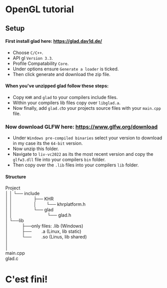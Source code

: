 # OpenGL tutorial
## Setup
#### First install glad here: https://glad.dav1d.de/
  - Choose `C/C++`.
  - API gl `Version 3.3`.
  - Profile Compatability `Core`.
  - Under options ensure `Generate a loader` is ticked.
  - Then click generate and download the zip file.
#### When you've unzipped glad follow these steps:
   - Copy `KHR` and `glad` to your compilers include files.
   - Within your compilers lib files copy over `libglad.a`.
   - Now finally, add `glad.c`to your projects source files with your `main.cpp` file.


### Now download GLFW here: https://www.glfw.org/download  
  - Under `Windows pre-compiled binaries` select your version to download in my case its the `64-bit` version.
  - Now unzip this folder.
  - Navigate to `liv-vc2022` as its the most recent version and copy the `glfw3.dll` file into your compilers `bin` folder.
  - Then copy over the `.lib` files into your compilers `lib` folder.
#### Structure

Project\
 │ │ └── include\
 │ │      &nbsp;&nbsp;&nbsp;&nbsp;&nbsp;&nbsp;&nbsp;&nbsp;&nbsp;&nbsp;&nbsp;&nbsp;&nbsp;&nbsp;&nbsp;&nbsp;├── KHR\
 │ │      &nbsp;&nbsp;&nbsp;&nbsp;&nbsp;&nbsp;&nbsp;&nbsp;&nbsp;&nbsp;&nbsp;&nbsp;&nbsp;&nbsp;&nbsp;&nbsp;│&nbsp;&nbsp;&nbsp;&nbsp;&nbsp;&nbsp;&nbsp;&nbsp;└── khrplatform.h\
 │ │      &nbsp;&nbsp;&nbsp;&nbsp;&nbsp;&nbsp;&nbsp;&nbsp;&nbsp;&nbsp;&nbsp;&nbsp;&nbsp;&nbsp;&nbsp;&nbsp;└── glad\
 │ │      &nbsp;&nbsp;&nbsp;&nbsp;&nbsp;&nbsp;&nbsp;&nbsp;&nbsp;&nbsp;&nbsp;&nbsp;&nbsp;&nbsp;&nbsp;&nbsp;&nbsp;&nbsp;&nbsp;&nbsp;&nbsp;&nbsp;&nbsp;&nbsp;&nbsp;&nbsp;&nbsp;└── glad.h\
 │&nbsp;└──lib\
 │&nbsp;&nbsp;&nbsp;&nbsp;&nbsp;&nbsp;&nbsp;&nbsp;&nbsp;&nbsp;&nbsp;├──only files: .lib (Windows) \
 │&nbsp;&nbsp;&nbsp;&nbsp;&nbsp;&nbsp;&nbsp;&nbsp;&nbsp;&nbsp;&nbsp;├──&nbsp;&nbsp;&nbsp;&nbsp;&nbsp;&nbsp;&nbsp;&nbsp;.a (Linux, lib static) \
 │&nbsp;&nbsp;&nbsp;&nbsp;&nbsp;&nbsp;&nbsp;&nbsp;&nbsp;&nbsp;&nbsp;└──&nbsp;&nbsp;&nbsp;&nbsp;&nbsp;&nbsp;&nbsp;&nbsp;.so (Linus, lib shared) \
 │ \
 │ \
 main.cpp \
 glad.c 
# C'est fini!
